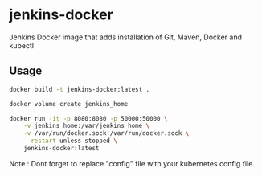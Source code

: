 # jenkins-docker

Jenkins Docker image that adds installation of Git, Maven, Docker and kubectl

## Usage


```bash
docker build -t jenkins-docker:latest .

docker volume create jenkins_home

docker run -it -p 8080:8080 -p 50000:50000 \
    -v jenkins_home:/var/jenkins_home \
    -v /var/run/docker.sock:/var/run/docker.sock \
    --restart unless-stopped \
    jenkins-docker:latest
```

Note : Dont forget to replace "config" file with your kubernetes config file.
